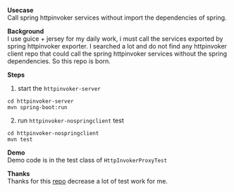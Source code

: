 **Usecase**  
Call spring httpinvoker services without import the dependencies of spring.  

**Background**  
I use guice + jersey for my daily work, i must call the services exported by spring httpinvoker exporter. 
I searched a lot and do not find any httpinvoker client repo that could call the spring httpinvoker services without the spring dependencies.
So this repo is born.  

**Steps**  
1. start the `httpinvoker-server`  
```shell
cd httpinvoker-server  
mvn spring-boot:run
```
2. run `httpinvoker-nospringclient` test
```shell
cd httpinvoker-nospringclient  
mvn test
```  

**Demo**  
Demo code is in the test class of `HttpInvokerProxyTest`

**Thanks**  
Thanks for this [repo](https://github.com/janforp/boot-httpinvoker-parent) decrease a lot of test work for me.
